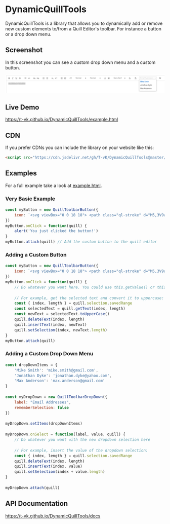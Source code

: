 # DynamicQuillTools

DynamicQuillTools is a library that allows you to dynamically add or remove new custom elements to/from a Quill Editor's toolbar. For instance a button or a drop down menu.

## Screenshot

In this screenshot you can see a custom drop down menu and a custom button.

![screenshot](./screenshot.png)

## Live Demo
https://t-vk.github.io/DynamicQuillTools/example.html

## CDN
If you prefer CDNs you can include the library on your website like this:
``` HTML
<script src="https://cdn.jsdelivr.net/gh/T-vK/DynamicQuillTools@master/DynamicQuillTools.js"></script>
```

## Examples
For a full example take a look at [example.html](./example.html).

### Very Basic Example

``` JavaScript
const myButton = new QuillToolbarButton({
    icon: `<svg viewBox="0 0 18 18"> <path class="ql-stroke" d="M5,3V9a4.012,4.012,0,0,0,4,4H9a4.012,4.012,0,0,0,4-4V3"></path></svg>`
})
myButton.onClick = function(quill) {
    alert('You just clicked the button!')
}
myButton.attach(quill) // Add the custom button to the quill editor
```

### Adding a Custom Button

``` JavaScript
const myButton = new QuillToolbarButton({
    icon: `<svg viewBox="0 0 18 18"> <path class="ql-stroke" d="M5,3V9a4.012,4.012,0,0,0,4,4H9a4.012,4.012,0,0,0,4-4V3"></path></svg>`
})
myButton.onClick = function(quill) {
    // Do whatever you want here. You could use this.getValue() or this.setValue() if you wanted.

    // For example, get the selected text and convert it to uppercase:
    const { index, length } = quill.selection.savedRange
    const selectedText = quill.getText(index, length)
    const newText = selectedText.toUpperCase()
    quill.deleteText(index, length)
    quill.insertText(index, newText)
    quill.setSelection(index, newText.length)
}
myButton.attach(quill)
```

### Adding a Custom Drop Down Menu

``` JavaScript
const dropDownItems = {
    'Mike Smith': 'mike.smith@gmail.com',
    'Jonathan Dyke': 'jonathan.dyke@yahoo.com',
    'Max Anderson': 'max.anderson@gmail.com'
}

const myDropDown = new QuillToolbarDropDown({
    label: "Email Addresses",
    rememberSelection: false
})

myDropDown.setItems(dropDownItems)

myDropDown.onSelect = function(label, value, quill) {
    // Do whatever you want with the new dropdown selection here

    // For example, insert the value of the dropdown selection:
    const { index, length } = quill.selection.savedRange
    quill.deleteText(index, length)
    quill.insertText(index, value)
    quill.setSelection(index + value.length)
}

myDropDown.attach(quill)
```


## API Documentation
https://t-vk.github.io/DynamicQuillTools/docs
